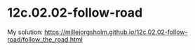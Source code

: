 # 12c.02.02-follow-road
 My solution: https://millejorgsholm.github.io/12c.02.02-follow-road/follow_the_road.html
